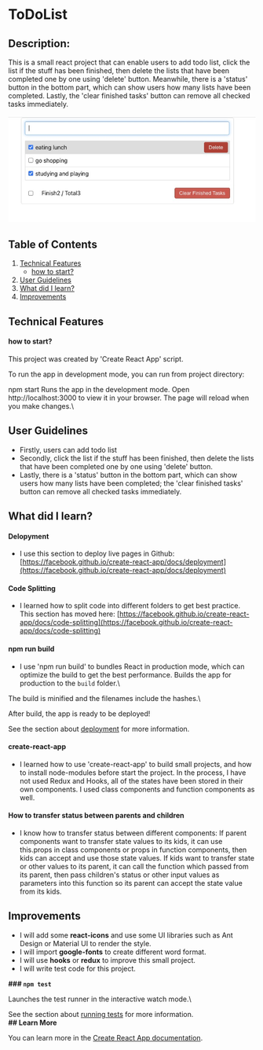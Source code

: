 # ToDoList

## Description:

This is a small react project that can enable users to add todo list, click the list if the stuff has been finished, then delete the lists that have been
completed one by one using 'delete' button. Meanwhile, there is a 'status' button in the bottom part, which can show users how many lists have been completed.
Lastly, the 'clear finished tasks' button can remove all checked tasks immediately.
\
<br/>
![image info](./public/img/todo-list.jpeg)

## Table of Contents

1. [Technical Features
   ](#tech)
   - [how to start?](#start)
2. [User Guidelines](#user)
3. [What did I learn?](#learn)
4. [Improvements](#improvement)

## Technical Features <a id="tech"></a>

#### how to start? <a id="start"></a>

This project was created by 'Create React App' script.

To run the app in development mode, you can run from project directory:

npm start
Runs the app in the development mode.
Open http://localhost:3000 to view it in your browser.
The page will reload when you make changes.\

## User Guidelines <a id="user"></a>

- Firstly, users can add todo list
- Secondly, click the list if the stuff has been finished, then delete the lists that have been
  completed one by one using 'delete' button.
- Lastly, there is a 'status' button in the bottom part, which can show users how many lists have been completed; the 'clear finished tasks' button can remove all checked tasks immediately.

## What did I learn?<a id="learn"></a>

#### Delopyment

- I use this section to deploy live pages in Github: [https://facebook.github.io/create-react-app/docs/deployment](https://facebook.github.io/create-react-app/docs/deployment)

#### Code Splitting

- I learned how to split code into different folders to get best practice.
  This section has moved here: [https://facebook.github.io/create-react-app/docs/code-splitting](https://facebook.github.io/create-react-app/docs/code-splitting)

#### npm run build

- I use 'npm run build' to bundles React in production mode, which can optimize the build to get the best performance.
  Builds the app for production to the `build` folder.\

The build is minified and the filenames include the hashes.\

After build, the app is ready to be deployed!

See the section about [deployment](https://facebook.github.io/create-react-app/docs/deployment) for more information.

#### create-react-app

- I learned how to use 'create-react-app' to build small projects, and how to install node-modules before start the project.
  In the process, I have not used Redux and Hooks, all of the states have been stored in their own components.
  I used class components and function components as well.

#### How to transfer status between parents and children

- I know how to transfer status between different components: If parent components want to transfer state values to its kids, it can use
  this.props in class components or props in function components, then kids can accept and use those state values.
  If kids want to transfer state or other values to its parent, it can call the function which passed from its parent, then pass children's status or
  other input values as parameters into this function so its parent can accept the state value from its kids.

## Improvements <a id="improvement"></a>

- I will add some **react-icons** and use some UI libraries such as Ant Design or Material UI to render the style.
- I will import **google-fonts** to create different word format.
- I will use **hooks** or **redux** to improve this small project.
- I will write test code for this project.

**### `npm test`**

Launches the test runner in the interactive watch mode.\

See the section about [running tests](https://facebook.github.io/create-react-app/docs/running-tests) for more information.  
 **## Learn More**

You can learn more in the [Create React App documentation](https://facebook.github.io/create-react-app/docs/getting-started).
